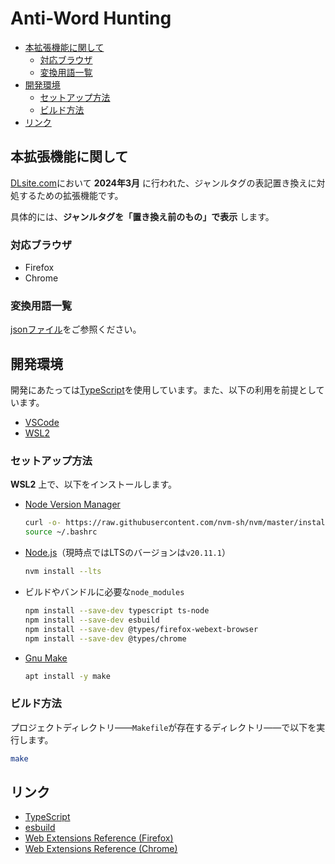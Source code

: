 # Anti-Word Hunting <!-- omit in toc -->

- [本拡張機能に関して](#本拡張機能に関して)
  - [対応ブラウザ](#対応ブラウザ)
  - [変換用語一覧](#変換用語一覧)
- [開発環境](#開発環境)
  - [セットアップ方法](#セットアップ方法)
  - [ビルド方法](#ビルド方法)
- [リンク](#リンク)

## 本拡張機能に関して

[DLsite.com](https://www.dlsite.com/index.html)において **2024年3月** に行われた、ジャンルタグの表記置き換えに対処するための拡張機能です。

具体的には、**ジャンルタグを「置き換え前のもの」で表示** します。

### 対応ブラウザ

- Firefox
- Chrome

### 変換用語一覧

[jsonファイル](./assets/genre-word-conversion-map.json)をご参照ください。

## 開発環境

開発にあたっては[TypeScript](https://www.typescriptlang.org/)を使用しています。また、以下の利用を前提としています。

- [VSCode](https://code.visualstudio.com/)
- [WSL2](https://learn.microsoft.com/en-us/windows/wsl/install)

### セットアップ方法

**WSL2** 上で、以下をインストールします。

- [Node Version Manager](https://github.com/nvm-sh/nvm)

    ```sh
    curl -o- https://raw.githubusercontent.com/nvm-sh/nvm/master/install.sh | bash
    source ~/.bashrc
    ```

- [Node.js](https://nodejs.org/en)（現時点ではLTSのバージョンは`v20.11.1`）

    ```sh
    nvm install --lts
    ```

- ビルドやバンドルに必要な`node_modules`

    ```sh
    npm install --save-dev typescript ts-node
    npm install --save-dev esbuild
    npm install --save-dev @types/firefox-webext-browser
    npm install --save-dev @types/chrome
    ```

- [Gnu Make](https://www.gnu.org/software/make/)

    ```sh
    apt install -y make
    ```

### ビルド方法

プロジェクトディレクトリ――`Makefile`が存在するディレクトリ――で以下を実行します。

```sh
make
```

## リンク

- [TypeScript](https://www.typescriptlang.org/)
- [esbuild](https://esbuild.github.io/)
- [Web Extensions Reference (Firefox)](https://developer.mozilla.org/en-US/docs/Mozilla/Add-ons/WebExtensions)
- [Web Extensions Reference (Chrome)](https://developer.chrome.com/docs/extensions/reference)
